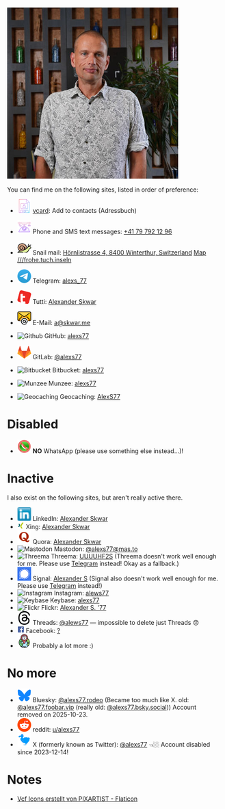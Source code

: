 [![Alexander Skwar](contact-icons/Alexander-Skwar-Portrait-Photos-1_400_77.jpg)](http://a.skwar.xyz/)

You can find me on the following sites, listed in order of preference:

- ![vcard](contact-icons/vcf-32.png) [vcard][vcard]: Add to contacts (Adressbuch)

- ![Phone](contact-icons/telephone.png) Phone and SMS text messages: [+41 79 792 12 96][Phone]
- ![Snail mail](contact-icons/snail.png) Snail mail: [Hörnlistrasse 4, 8400 Winterthur, Switzerland][Snail] [Map ///frohe.tuch.inseln][Snail]
- ![Telegram](contact-icons/Telegram-favicon.ico.png) Telegram: [alexs_77][Telegram]
- ![tutti](contact-icons/Tutti-favicon.png) Tutti: [Alexander Skwar][tutti]
- ![E-Mail](contact-icons/email.png) E-Mail: [a@skwar.me][E-Mail]
- ![Github](contact-icons/Github-favicon.ico.png) GitHub: [alexs77][Github]
- ![Gitlab](contact-icons/Gitlab-favicon.ico.png) GitLab: [@alexs77][Gitlab]
- ![Bitbucket](contact-icons/Bitbucket-favicon.ico.png) Bitbucket: [alexs77][Bitbucket]
- ![Munzee](contact-icons/Munzee-favicon.ico.png) Munzee: [alexs77][Munzee]
- ![Geocaching](contact-icons/Geocaching-favicon.ico.png) Geocaching: [AlexS77][Geocaching]

# Disabled

- ![WhatsApp](contact-icons/no-whatsapp-messenger-32x32.png) **NO** WhatsApp (please use something else instead…)!

# Inactive

I also exist on the following sites, but aren't really active there.

- ![LinkedIn](contact-icons/LinkedIn-favicon.ico.png) LinkedIn: [Alexander Skwar][LinkedIn]
- ![Xing](contact-icons/Xing-favicon.ico.png) Xing: [Alexander Skwar][Xing]
- ![Quora](contact-icons/Quora-favicon.ico.png) Quora: [Alexander Skwar][Quora]
- ![Mastodon](contact-icons/Mastodon-favicon.ico.png) Mastodon: [@alexs77@mas.to][Mastodon]
- ![Threema](contact-icons/Threema-favicon.ico.png) Threema: [UUUUHF2S][Threema] (Threema doesn't work well enough for me. Please use [Telegram][Telegram] instead! Okay as a fallback.)
- ![Signal](contact-icons/Signal-favicon.ico.png) Signal: [Alexander S][Signal] (Signal also doesn't work well enough for me. Please use [Telegram][Telegram] instead!)
- ![Instagram](contact-icons/Instagram-favicon.ico.png) Instagram: [alews77][Insta]
- ![Keybase](contact-icons/Keybase-favicon.ico.png) Keybase: [alexs77][Keybase]
- ![Flickr](contact-icons/Flickr-favicon.ico.png) Flickr: [Alexander S. '77][Flickr]
- ![Threads](contact-icons/Threads-favicon.png) Threads: [@alews77][Threads] — impossible to delete just Threads 😞
- ![Facebook](contact-icons/Facebook-favicon.ico.png) Facebook: [?][Facebook]
- ![Unknown](contact-icons/Unknown.png) Probably a lot more :)

# No more

- ![Bluesky](contact-icons/Bluesky.favicon-32x32.png) Bluesky: [@alexs77.rodeo][Bluesky] (Became too much like X. old: [@alexs77.foobar.vip][Bluesky Alt] (really old: [@alexs77.bsky.social][Bluesky Total Alt])) Account removed on 2025-10-23.
- ![reddit](contact-icons/reddit-favicon.ico.png) reddit: [u/alexs77][reddit]
- ![Twitter](contact-icons/TwitterDodo-32x32.png) X (formerly known as Twitter): [@alexs77][Twitter] 👈🏼 Account disabled since 2023-12-14!

# Notes

- [Vcf Icons erstellt von PIXARTIST - Flaticon][Flaticon-PIXARTIST]

[vcard]: Alexander-Skwar-vcard.vcf
[Bitbucket]: https://bitbucket.org/alexs77/
[E-Mail]: mailto:a@skwar.me
[Facebook]: https://…/
[Flickr]: https://www.flickr.com/photos/alexs77/
[Geocaching]: https://coord.info/PR2XJCX
[Github]: https://github.com/alexs77
[Gitlab]: https://gitlab.com/alexs77
[Insta]: https://www.instagram.com/alews77/
[Keybase]: https://keybase.io/alexs77
[LinkedIn]: https://www.linkedin.com/in/alexanderskwar/
[Mastodon]: https://mas.to/@alexs77
[Munzee]: https://www.munzee.com/m/alexs77/
[Phone]: tel:+41797921296
[Quora]: https://www.quora.com/profile/Alexander-Skwar
[reddit]: https://reddit.com/u/alexs77
[Signal]: https://signal.org/
[Snail]: https://w3w.co/frohe.tuch.inseln
[Telegram]: https://t.me/alexs_77
[Threema]: https://threema.id/UUUUHF2S
[tutti]: https://www.tutti.ch/de/seller?id=6508134207540830929
[Twitter]: https://twitter.com/alexs77
[WhatsApp]: https://wa.me/41797921296
[Xing]: https://www.xing.com/profile/Alexander_Skwar/
[Bluesky]: https://bsky.alexs77.rodeo
[Bluesky Alt]: https://bsky.app/profile/alexs77.foobar.vip
[Bluesky Total Alt]: https://bsky.app/profile/alexs77.bsky.social
[Threads]: https://www.threads.net/@alews77

[Flaticon-PIXARTIST]: https://www.flaticon.com/de/kostenlose-icons/vcf
